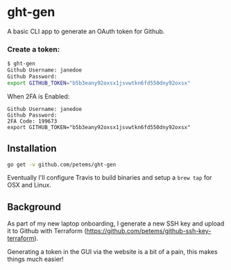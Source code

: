 # ght-gen

A basic CLI app to generate an OAuth token for Github. 

### Create a token:

```bash
$ ght-gen
Github Username: janedoe
Github Password: 
export GITHUB_TOKEN="b5b3eany92oxsx1jsvwtkn6fd550dny92oxsx"
```

When 2FA is Enabled:

```
Github Username: janedoe
Github Password: 
2FA Code: 199673
export GITHUB_TOKEN="b5b3eany92oxsx1jsvwtkn6fd550dny92oxsx"
```


## Installation

```bash
go get -v github.com/petems/ght-gen
```

Eventually I'll configure Travis to build binaries and setup a `brew tap` for OSX and Linux.

## Background

As part of my new laptop onboarding, I generate a new SSH key and upload it to Github with Terraform (https://github.com/petems/github-ssh-key-terraform).

Generating a token in the GUI via the website is a bit of a pain, this makes things much easier!